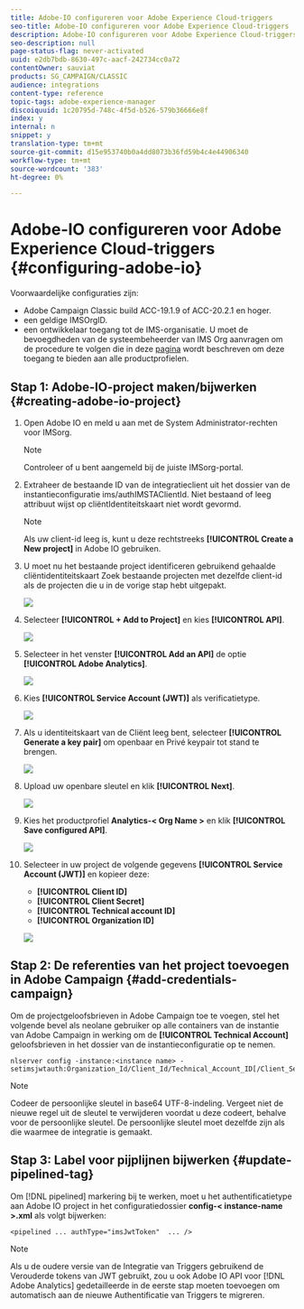 ```yaml
---
title: Adobe-IO configureren voor Adobe Experience Cloud-triggers
seo-title: Adobe-IO configureren voor Adobe Experience Cloud-triggers
description: Adobe-IO configureren voor Adobe Experience Cloud-triggers
seo-description: null
page-status-flag: never-activated
uuid: e2db7bdb-8630-497c-aacf-242734cc0a72
contentOwner: sauviat
products: SG_CAMPAIGN/CLASSIC
audience: integrations
content-type: reference
topic-tags: adobe-experience-manager
discoiquuid: 1c20795d-748c-4f5d-b526-579b36666e8f
index: y
internal: n
snippet: y
translation-type: tm+mt
source-git-commit: d15e953740b0a4dd8073b36fd59b4c4e44906340
workflow-type: tm+mt
source-wordcount: '383'
ht-degree: 0%

---
```



# Adobe-IO configureren voor Adobe Experience Cloud-triggers {#configuring-adobe-io}

Voorwaardelijke configuraties zijn:

* Adobe Campaign Classic build ACC-19.1.9 of ACC-20.2.1 en hoger.
* een geldige IMSOrgID.
* een ontwikkelaar toegang tot de IMS-organisatie. U moet de bevoegdheden van de systeembeheerder van IMS Org aanvragen om de procedure te volgen die in deze [pagina](https://helpx.adobe.com/ca/enterprise/admin-guide.html/ca/enterprise/using/manage-developers.ug.html) wordt beschreven om deze toegang te bieden aan alle productprofielen.

## Stap 1: Adobe-IO-project maken/bijwerken {#creating-adobe-io-project}

1. Open Adobe IO en meld u aan met de System Administrator-rechten voor IMSorg.

   >[!NOTE]
   >
   > Controleer of u bent aangemeld bij de juiste IMSorg-portal.

1. Extraheer de bestaande ID van de integratieclient uit het dossier van de instantieconfiguratie ims/authIMSTAClientId. Niet bestaand of leeg attribuut wijst op cliëntIdentiteitskaart niet wordt gevormd.

   >[!NOTE]
   >
   >Als uw client-id leeg is, kunt u deze rechtstreeks **[!UICONTROL Create a New project]** in Adobe IO gebruiken.

1. U moet nu het bestaande project identificeren gebruikend gehaalde cliëntidentiteitskaart Zoek bestaande projecten met dezelfde client-id als de projecten die u in de vorige stap hebt uitgepakt.

   ![](assets/adobe_io_8.png)

1. Selecteer **[!UICONTROL + Add to Project]** en kies **[!UICONTROL API]**.

   ![](assets/adobe_io_1.png)

1. Selecteer in het venster **[!UICONTROL Add an API]** de optie **[!UICONTROL Adobe Analytics]**.

   ![](assets/adobe_io_2.png)

1. Kies **[!UICONTROL Service Account (JWT)]** als verificatietype.

   ![](assets/adobe_io_3.png)

1. Als u identiteitskaart van de Cliënt leeg bent, selecteer **[!UICONTROL Generate a key pair]** om openbaar en Privé keypair tot stand te brengen.

   ![](assets/adobe_io_4.png)

1. Upload uw openbare sleutel en klik **[!UICONTROL Next]**.

   ![](assets/adobe_io_5.png)

1. Kies het productprofiel **Analytics-&lt; Org Name >** en klik **[!UICONTROL Save configured API]**.

   ![](assets/adobe_io_6.png)

1. Selecteer in uw project de volgende gegevens **[!UICONTROL Service Account (JWT)]** en kopieer deze:
   * **[!UICONTROL Client ID]**
   * **[!UICONTROL Client Secret]**
   * **[!UICONTROL Technical account ID]**
   * **[!UICONTROL Organization ID]**

   ![](assets/adobe_io_7.png)

## Stap 2: De referenties van het project toevoegen in Adobe Campaign {#add-credentials-campaign}

Om de projectgeloofsbrieven in Adobe Campaign toe te voegen, stel het volgende bevel als neolane gebruiker op alle containers van de instantie van Adobe Campaign in werking om de **[!UICONTROL Technical Account]** geloofsbrieven in het dossier van de instantieconfiguratie op te nemen.

```
nlserver config -instance:<instance name> -setimsjwtauth:Organization_Id/Client_Id/Technical_Account_ID[/Client_Secret[/Base64_encoded_Private_Key]]
```

>[!NOTE]
>
>Codeer de persoonlijke sleutel in base64 UTF-8-indeling. Vergeet niet de nieuwe regel uit de sleutel te verwijderen voordat u deze codeert, behalve voor de persoonlijke sleutel. De persoonlijke sleutel moet dezelfde zijn als die waarmee de integratie is gemaakt.

## Stap 3: Label voor pijplijnen bijwerken {#update-pipelined-tag}

Om [!DNL pipelined] markering bij te werken, moet u het authentificatietype aan Adobe IO project in het configuratiedossier **config-&lt; instance-name >.xml** als volgt bijwerken:

```
<pipelined ... authType="imsJwtToken"  ... />
```

>[!NOTE]
>
>Als u de oudere versie van de Integratie van Triggers gebruikend de Verouderde tokens van JWT gebruikt, zou u ook Adobe IO API voor [!DNL Adobe Analytics] gedetailleerde in de eerste stap moeten toevoegen om automatisch aan de nieuwe Authentificatie van Triggers te migreren.

